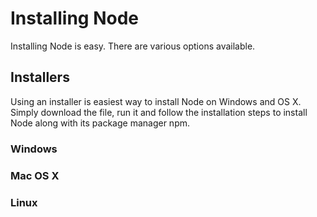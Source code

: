 # Installing Node
Installing Node is easy. There are various options available.

## Installers
Using an installer is easiest way to install Node on Windows and OS X. Simply download the file, run it and follow the installation steps to install Node along with its package manager npm.

### Windows

### Mac OS X

### Linux

